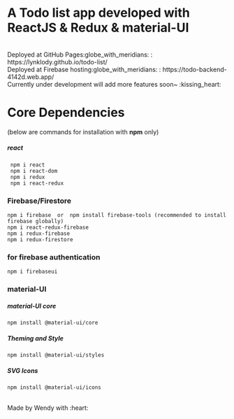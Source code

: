<h1>A Todo list app developed with ReactJS & Redux & material-UI</h1>
<br/>
Deployed at GitHub Pages:globe_with_meridians: : https://lynklody.github.io/todo-list/ 
<br/>
Deployed at Firebase hosting:globe_with_meridians: : https://todo-backend-4142d.web.app/
<br/> 
Currently under development will add more features soon~ :kissing_heart:


<h1>Core Dependencies</h1>
(below are commands for installation with <b>npm</b> only)

<h5>react</h5>
  
     npm i react
     npm i react-dom
     npm i redux
     npm i react-redux

<h3>Firebase/Firestore</h3>

    npm i firebase  or  npm install firebase-tools (recommended to install firebase globally)
    npm i react-redux-firebase
    npm i redux-firebase
    npm i redux-firestore
    
<h3>for firebase authentication</h3>

    npm i firebaseui

<h3>material-UI</h3>
<h5>material-UI core</h5>

    npm install @material-ui/core

<h5>Theming and Style</h5>

    npm install @material-ui/styles

<h5>SVG Icons</h5>

    npm install @material-ui/icons

<br/>
Made by Wendy with :heart:
